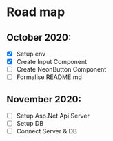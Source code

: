 # Road map
## October 2020:
- [x] Setup env
- [x] Create Input Component 
- [ ] Create NeonButton Component
- [ ] Formalise README.md
## November 2020:
- [ ] Setup Asp.Net Api Server
- [ ] Setup DB
- [ ] Connect Server & DB
